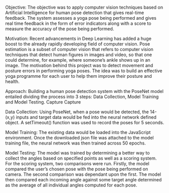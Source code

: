 
Objective:
The objective was to apply computer vision techniques based on Artificial Intelligence for human pose detection that gives real-time feedback. The system assesses a yoga pose being performed and gives real time feedback in the form of error indicators along with a score to measure the accuracy of the pose being performed.

Motivation:
Recent advancements in Deep Learning has added a huge boost to the already rapidly developing field of computer vision. Pose estimation is a subset of computer vision that refers to computer vision techniques that detect human figures in images and video, so that one could determine, for example, where someone’s ankle shows up in an image. The motivation behind this project was to detect movement and posture errors in performing yoga poses. The idea was to build an effective yoga programme for each user to help them improve their posture and health.

Approach:
Building a human pose detection system with the PoseNet model entailed dividing the process into 3 steps: Data Collection, Model Training and Model Testing. Capture Capture

Data Collection: Using PoseNet, when a pose would be detected, the 14-(x,y) inputs and target data would be fed into the neural network defined object. A setTimeout() function was used to record the poses for 5 seconds.

Model Training: The existing data would be loaded into the JavaScript environment. Once the downloaded json file was attached to the model training file, the neural network was then trained across 50 epochs.



Model Testing: The model was trained by determining a better way to collect the angles based on specified points as well as a scoring system. For the scoring system, two comparisons were run. Firstly, the model compared the user’s chosen pose with the pose being performed on camera. The second comparison was dependant upon the first. The model then compared each incoming angle against some target angle determined as the average of all individual angles computed for each pose.
